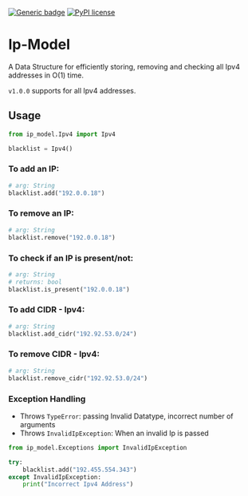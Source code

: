[![Generic badge](https://img.shields.io/badge/ip__model-v1.0.0-brightgreen.svg)]()
[![PyPI license](https://img.shields.io/pypi/l/ansicolortags.svg)](https://github.com/rakesht2499/Ip-Model/blob/master/LICENSE/)

# Ip-Model

A Data Structure for efficiently storing, removing and checking all Ipv4 addresses in O(1) time. 

`v1.0.0` supports for all Ipv4 addresses. 

## Usage

```python
from ip_model.Ipv4 import Ipv4

blacklist = Ipv4()
```

### To add an IP:

```python
# arg: String
blacklist.add("192.0.0.18")
```

### To remove an IP:

```python
# arg: String
blacklist.remove("192.0.0.18")
```

### To check if an IP is present/not:

```python
# arg: String
# returns: bool
blacklist.is_present("192.0.0.18")
```

### To add CIDR - Ipv4:

```python
# arg: String
blacklist.add_cidr("192.92.53.0/24")
```

### To remove CIDR - Ipv4:

```python
# arg: String
blacklist.remove_cidr("192.92.53.0/24")
```

### Exception Handling

- Throws `TypeError`: passing Invalid Datatype, incorrect number of arguments
- Throws `InvalidIpException`: When an invalid Ip is passed

```python
from ip_model.Exceptions import InvalidIpException

try:
    blacklist.add("192.455.554.343")
except InvalidIpException:
    print("Incorrect Ipv4 Address")
```
